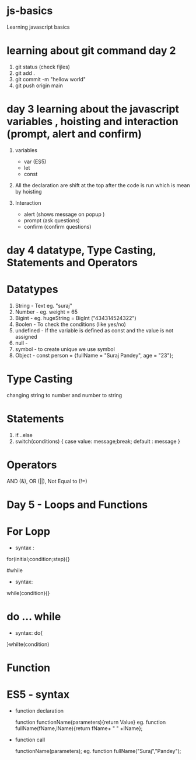 # js-basics

Learning javascript basics

# learning about git command day 2

1. git status (check fijles)
2. git add .
3. git commit -m "hellow world"
4. git push origin main

# day 3 learning about the javascript variables , hoisting and interaction (prompt, alert and confirm)

1. variables

   - var (ES5)
   - let
   - const

2. All the declaration are shift at the top after the code is run which is mean by hoisting

3. Interaction
   - alert (shows message on popup )
   - prompt (ask questions)
   - confirm (confirm questions)

# day 4 datatype, Type Casting, Statements and Operators

# Datatypes

1. String - Text eg. "suraj"
2. Number - eg. weight = 65
3. Bigint - eg. hugeString = BigInt ("434314524322")
4. Boolen - To check the conditions (like yes/no)
5. undefined - If the variable is defined as const and the value is not assigned
6. null -
7. symbol - to create unique we use symbol
8. Object - const person = {fullName = "Suraj Pandey", age = "23"};

# Type Casting

changing string to number and number to string

# Statements

1. if...else
2. switch(conditions)
   {
   case value: message;break;
   default : message
   }

# Operators

AND (&), OR (||), Not Equal to (!=)

# Day 5 - Loops and Functions

# For Lopp

- syntax :

for(initial;condition;step){}

#while

- syntax:

while(condition){}

# do ... while

- syntax:
  do{

}whilte(condition)

# Function

# ES5 - syntax

- function declaration

  function functionName(parameters){return Value}
  eg. function fullName(fName,lName){return fName+ " " +lName};

- function call

  functionName(parameters);
  eg. function fullName("Suraj","Pandey");
